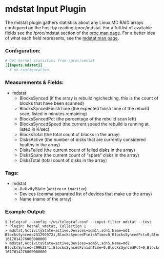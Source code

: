 # mdstat Input Plugin

The mdstat plugin gathers statistics about any Linux MD RAID arrays configured on the host
by reading /proc/mdstat. For a full list of available fields see the 
/proc/mdstat section of the [proc man page](http://man7.org/linux/man-pages/man5/proc.5.html).
For a better idea of what each field represents, see the 
[mdstat man page](https://raid.wiki.kernel.org/index.php/Mdstat).


### Configuration:

```toml
# Get kernel statistics from /proc/vmstat
[[inputs.mdstat]]
  # no configuration
```

### Measurements & Fields:

- mdstat
  - BlocksSynced (if the array is rebuilding/checking, this is the count of blocks that have been scanned)
  - BlocksSyncedFinishTime (the expected finish time of the rebuild scan, listed in minutes remaining)
  - BlocksSyncedPct (the percentage of the rebuild scan left)
  - BlocksSyncedSpeed (the current speed the rebuild is running at, listed in K/sec)
  - BlocksTotal (the total count of blocks in the array)
  - DisksActive (the number of disks that are currently considered healthy in the array)
  - DisksFailed (the current count of failed disks in the array)
  - DisksSpare (the current count of "spare" disks in the array)
  - DisksTotal (total count of disks in the array)

### Tags:

- mdstat
  - ActivityState (`active` or `inactive`)
  - Devices (comma separated list of devices that make up the array)
  - Name (name of the array)

### Example Output:

```
$ telegraf --config ~/ws/telegraf.conf --input-filter mdstat --test
* Plugin: kernel_vmstat, Collection 1
> mdstat,ActivityState=active,Devices=sdm1\,sdn1,Name=md1 BlocksSynced=231299072i,BlocksSyncedFinishTime=0,BlocksSyncedPct=0,BlocksSyncedSpeed=0,BlocksTotal=231299072i,DisksActive=2i,DisksFailed=0i,DisksSpare=0i,DisksTotal=2i 1617814276000000000
> mdstat,ActivityState=active,Devices=sdm5\,sdn5,Name=md2 BlocksSynced=2996224i,BlocksSyncedFinishTime=0,BlocksSyncedPct=0,BlocksSyncedSpeed=0,BlocksTotal=2996224i,DisksActive=2i,DisksFailed=0i,DisksSpare=0i,DisksTotal=2i 1617814276000000000
```
